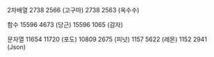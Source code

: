 2차배열 
2738 2566 (고구마)
2738 2563 (옥수수)

함수
15596 4673 (당근)
15596 1065 (감자)

문자열
11654 11720 (포도)
10809 2675 (피넛)
1157 5622 (레몬)
1152 2941 (Json)
